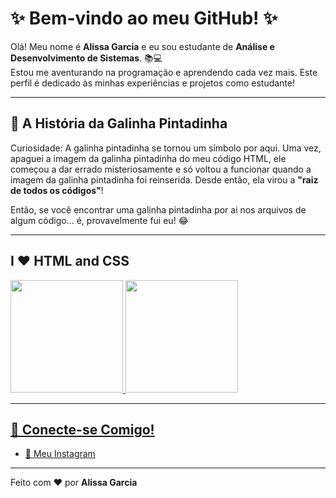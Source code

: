 # ✨ Bem-vindo ao meu GitHub! ✨

Olá! Meu nome é **Alissa Garcia** e eu sou estudante de **Análise e Desenvolvimento de Sistemas**. 📚💻  
Estou me aventurando na programação e aprendendo cada vez mais. Este perfil é dedicado às minhas experiências e projetos como estudante!

---

## 🐔 A História da Galinha Pintadinha

Curiosidade: A galinha pintadinha se tornou um símbolo por aqui. Uma vez, apaguei a imagem da galinha pintadinha do meu código HTML, ele começou a dar errado misteriosamente e só voltou a funcionar quando a imagem da galinha pintadinha foi reinserida. Desde então, ela virou a **\"raiz de todos os códigos\"**!  

Então, se você encontrar uma galinha pintadinha por ai nos arquivos de algum código... é, provavelmente fui eu! 😂  

---

## I ❤️ HTML and CSS

<div>
<a href="https://github.com/AlissaGarcia">
<img loading="lazy" height="180em" src="https://github-readme-stats.vercel.app/api/top-langs/?username=AlissaGarcia&layout=compact&langs_count=7&theme=dracula"/>
<img loading="lazy" height="180em" src="https://github-readme-stats.vercel.app/api?username=AlissaGarcia&show_icons=true&theme=dracula&include_all_commits=true&count_private=true"/>
</div>


---

## 🌟 Conecte-se Comigo!

- [💼 Meu Instagram](https://www.instagram.com/lissagarci.a/)


---

Feito com ❤️ por **Alissa Garcia**
